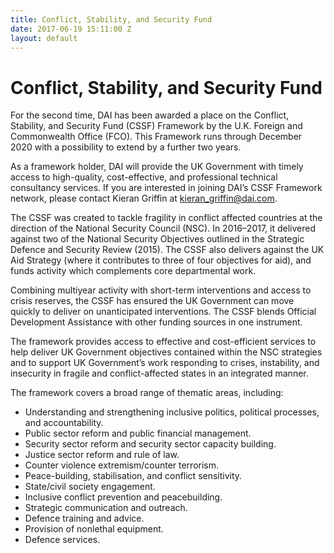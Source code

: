 ```yaml
---
title: Conflict, Stability, and Security Fund
date: 2017-06-19 15:11:00 Z
layout: default
---
```


# Conflict, Stability, and Security Fund

For the second time, DAI has been awarded a place on the Conflict, Stability, and Security Fund (CSSF) Framework by the U.K. Foreign and Commonwealth Office (FCO). This Framework runs through December 2020 with a possibility to extend by a further two years.

<aside>As a framework holder, DAI will provide the UK Government with timely access to high-quality, cost-effective, and professional technical consultancy services. If you are interested in joining DAI’s CSSF Framework network, please contact Kieran Griffin at <a href="mailto:kieran_griffin@dai.com">kieran_griffin@dai.com</a>.</aside>

The CSSF was created to tackle fragility in conflict affected countries at the direction of the National Security Council (NSC). In 2016–2017, it delivered against two of the National Security Objectives outlined in the Strategic Defence and Security Review (2015). The CSSF also delivers against the UK Aid Strategy (where it contributes to three of four objectives for aid), and funds activity which complements core departmental work.

Combining multiyear activity with short-term interventions and access to crisis reserves, the CSSF has ensured the UK Government can move quickly to deliver on unanticipated interventions. The CSSF blends Official Development Assistance with other funding sources in one instrument. 

The framework provides access to effective and cost-efficient services to help deliver UK Government objectives contained within the NSC strategies and to support UK Government’s work responding to crises, instability, and insecurity in fragile and conflict-affected states in an integrated manner.

The framework covers a broad range of thematic areas, including: 
* Understanding and strengthening inclusive politics, political processes, and accountability.
* Public sector reform and public financial management.
* Security sector reform and security sector capacity building.
* Justice sector reform and rule of law.
* Counter violence extremism/counter terrorism.
* Peace-building, stabilisation, and conflict sensitivity.
* State/civil society engagement.
* Inclusive conflict prevention and peacebuilding.
* Strategic communication and outreach.
* Defence training and advice.
* Provision of nonlethal equipment.
* Defence services.